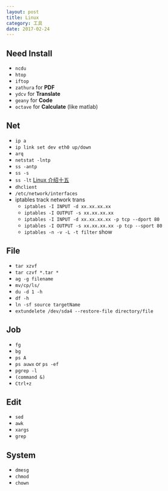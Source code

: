 ```yaml
---
layout: post
title: Linux
category: 工具
date: 2017-02-24
---
```


## Need Install
* `ncdu`
* `htop`
* `iftop`
* `zathura` for **PDF**
* `ydcv` for **Translate**
* `geany` for **Code**
* `octave` for **Calculate** (like matlab)

## Net

* `ip a`
* `ip link set dev eth0 up/down`
* `arq`
* `netstat -lntp`
* `ss -antp`
* `ss -s`
* `ss -lt`
    [Linux 介绍十五](https://segmentfault.com/a/1190000007946958)
* `dhclient`
* `/etc/network/interfaces`
* iptables track network trans
    * `iptables -I INPUT -d xx.xx.xx.xx`
    * `iptables -I OUTPUT -s xx.xx.xx.xx`
    * `iptables -I INPUT -d xx.xx.xx.xx -p tcp --dport 80`
    * `iptables -I OUTPUT -s xx.xx.xx.xx -p tcp --sport 80`
    * `iptables -n -v -L -t filter` show

## File

* `tar xzvf`
* `tar czvf *.tar *`
* `ag -g filename`
* `mv/cp/ls/`
* `du -d 1 -h`
* `df -h`
* `ln -sf source targetName`
* `extundelete /dev/sda4 --restore-file directory/file`

## Job

* `fg`
* `bg`
* `ps A`
* `ps auwx` or `ps -ef`
* `pgrep -l`
* `(command &)`
* `Ctrl+z`

## Edit

* `sed`
* `awk`
* `xargs`
* `grep`

## System

* `dmesg`
* `chmod`
* `chown`

